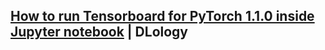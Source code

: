 ## [How to run Tensorboard for PyTorch 1.1.0 inside Jupyter notebook](https://www.dlology.com/blog/how-to-run-tensorboard-for-pytorch-110-inside-jupyter-notebook/) | DLology
